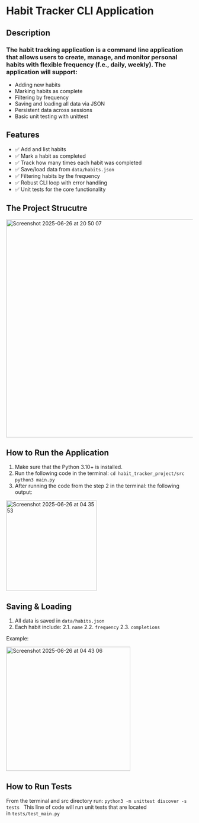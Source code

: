 # Habit Tracker CLI Application

## Description

### The habit tracking application is a command line application that allows users to create, manage, and monitor personal habits with flexible frequency (f.e., daily, weekly). The application will support:

* Adding new habits
* Marking habits as complete
* Filtering by frequency
* Saving and loading all data via JSON
* Persistent data across sessions
* Basic unit testing with unittest

## Features

* ✅ Add and list habits
* ✅ Mark a habit as completed
* ✅ Track how many times each habit was completed
* ✅ Save/load data from `data/habits.json`
* ✅ Filtering habits by the frequency
* ✅ Robust CLI loop with error handling
* ✅ Unit tests for the core functionality

## The Project Strucutre

<img width="588" alt="Screenshot 2025-06-26 at 20 50 07" src="https://github.com/user-attachments/assets/fdff1ead-1f64-4fd2-9413-275185978494" />

## How to Run the Application

1. Make sure that the Python 3.10+ is installed.
2. Run the following code in the terminal:
`cd habit_tracker_project/src`
`python3 main.py`
3. After running the code from the step 2 in the terminal: the following output:
<img width="244" alt="Screenshot 2025-06-26 at 04 35 53" src="https://github.com/user-attachments/assets/783176fd-e94d-46f5-ad11-0003890360c3" />

## Saving & Loading

1. All data is saved in `data/habits.json`
2. Each habit include:
   2.1. `name`
   2.2. `frequency`
   2.3. `completions`

Example:


<img width="335" alt="Screenshot 2025-06-26 at 04 43 06" src="https://github.com/user-attachments/assets/528ec4d1-e1be-4e89-9ad3-2514d66512c6" />

## How to Run Tests

From the terminal and src directory run:
`python3 -m unittest discover -s tests `
This line of code will run unit tests that are located in `tests/test_main.py `
